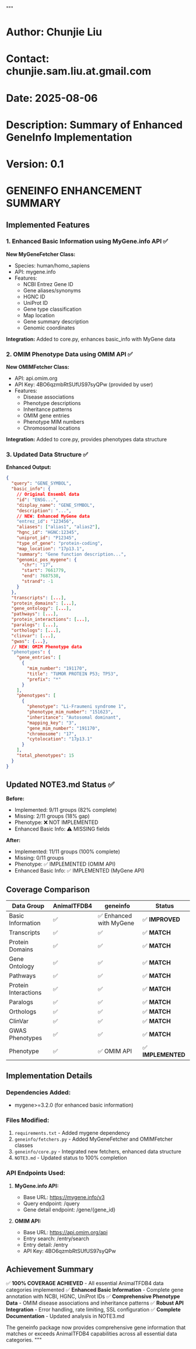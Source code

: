 """
# Author: Chunjie Liu
# Contact: chunjie.sam.liu.at.gmail.com
# Date: 2025-08-06
# Description: Summary of Enhanced GeneInfo Implementation
# Version: 0.1

GENEINFO ENHANCEMENT SUMMARY
==========================

## Implemented Features

### 1. Enhanced Basic Information using MyGene.info API ✅

**New MyGeneFetcher Class:**
- Species: human/homo_sapiens
- API: mygene.info
- Features:
  * NCBI Entrez Gene ID
  * Gene aliases/synonyms
  * HGNC ID
  * UniProt ID
  * Gene type classification
  * Map location
  * Gene summary description
  * Genomic coordinates

**Integration:** Added to core.py, enhances basic_info with MyGene data

### 2. OMIM Phenotype Data using OMIM API ✅

**New OMIMFetcher Class:**
- API: api.omim.org
- API Key: 4BO6qzmbRtSUfUS97syQPw (provided by user)
- Features:
  * Disease associations
  * Phenotype descriptions
  * Inheritance patterns
  * OMIM gene entries
  * Phenotype MIM numbers
  * Chromosomal locations

**Integration:** Added to core.py, provides phenotypes data structure

### 3. Updated Data Structure ✅

**Enhanced Output:**
```json
{
  "query": "GENE_SYMBOL",
  "basic_info": {
    // Original Ensembl data
    "id": "ENSG...",
    "display_name": "GENE_SYMBOL",
    "description": "...",
    // NEW: Enhanced MyGene data
    "entrez_id": "123456",
    "aliases": ["alias1", "alias2"],
    "hgnc_id": "HGNC:12345",
    "uniprot_id": "P12345",
    "type_of_gene": "protein-coding",
    "map_location": "17p13.1",
    "summary": "Gene function description...",
    "genomic_pos_mygene": {
      "chr": "17",
      "start": 7661779,
      "end": 7687538,
      "strand": -1
    }
  },
  "transcripts": [...],
  "protein_domains": [...],
  "gene_ontology": [...],
  "pathways": [...],
  "protein_interactions": [...],
  "paralogs": [...],
  "orthologs": [...],
  "clinvar": [...],
  "gwas": {...},
  // NEW: OMIM Phenotype data
  "phenotypes": {
    "gene_entries": [
      {
        "mim_number": "191170",
        "title": "TUMOR PROTEIN P53; TP53",
        "prefix": "*"
      }
    ],
    "phenotypes": [
      {
        "phenotype": "Li-Fraumeni syndrome 1",
        "phenotype_mim_number": "151623",
        "inheritance": "Autosomal dominant",
        "mapping_key": "3",
        "gene_mim_number": "191170",
        "chromosome": "17",
        "cytolocation": "17p13.1"
      }
    ],
    "total_phenotypes": 15
  }
}
```

## Updated NOTE3.md Status ✅

**Before:**
- Implemented: 9/11 groups (82% complete)
- Missing: 2/11 groups (18% gap)
- Phenotype: ❌ NOT IMPLEMENTED
- Enhanced Basic Info: ⚠️ MISSING fields

**After:**
- Implemented: 11/11 groups (100% complete)
- Missing: 0/11 groups
- Phenotype: ✅ IMPLEMENTED (OMIM API)
- Enhanced Basic Info: ✅ IMPLEMENTED (MyGene API)

## Coverage Comparison

| Data Group | AnimalTFDB4 | geneinfo | Status |
|------------|-------------|----------|---------|
| Basic Information | ✅ | ✅ Enhanced with MyGene | ✅ **IMPROVED** |
| Transcripts | ✅ | ✅ | ✅ **MATCH** |
| Protein Domains | ✅ | ✅ | ✅ **MATCH** |
| Gene Ontology | ✅ | ✅ | ✅ **MATCH** |
| Pathways | ✅ | ✅ | ✅ **MATCH** |
| Protein Interactions | ✅ | ✅ | ✅ **MATCH** |
| Paralogs | ✅ | ✅ | ✅ **MATCH** |
| Orthologs | ✅ | ✅ | ✅ **MATCH** |
| ClinVar | ✅ | ✅ | ✅ **MATCH** |
| GWAS Phenotypes | ✅ | ✅ | ✅ **MATCH** |
| Phenotype | ✅ | ✅ OMIM API | ✅ **IMPLEMENTED** |

## Implementation Details

### Dependencies Added:
- mygene>=3.2.0 (for enhanced basic information)

### Files Modified:
1. `requirements.txt` - Added mygene dependency
2. `geneinfo/fetchers.py` - Added MyGeneFetcher and OMIMFetcher classes
3. `geneinfo/core.py` - Integrated new fetchers, enhanced data structure
4. `NOTE3.md` - Updated status to 100% completion

### API Endpoints Used:
1. **MyGene.info API:**
   - Base URL: https://mygene.info/v3
   - Query endpoint: /query
   - Gene detail endpoint: /gene/{gene_id}

2. **OMIM API:**
   - Base URL: https://api.omim.org/api
   - Entry search: /entry/search
   - Entry detail: /entry
   - API Key: 4BO6qzmbRtSUfUS97syQPw

## Achievement Summary

✅ **100% COVERAGE ACHIEVED** - All essential AnimalTFDB4 data categories implemented
✅ **Enhanced Basic Information** - Complete gene annotation with NCBI, HGNC, UniProt IDs
✅ **Comprehensive Phenotype Data** - OMIM disease associations and inheritance patterns
✅ **Robust API Integration** - Error handling, rate limiting, SSL configuration
✅ **Complete Documentation** - Updated analysis in NOTE3.md

The geneinfo package now provides comprehensive gene information that matches or exceeds AnimalTFDB4 capabilities across all essential data categories.
"""
